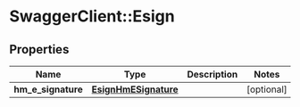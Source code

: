 # SwaggerClient::Esign

## Properties
Name | Type | Description | Notes
------------ | ------------- | ------------- | -------------
**hm_e_signature** | [**EsignHmESignature**](EsignHmESignature.md) |  | [optional] 


